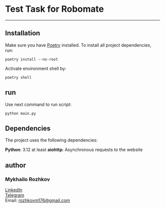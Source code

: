 # **Test Task for Robomate**

---

## **Installation**

Make sure you have [Poetry](https://python-poetry.org/) installed. To install all project dependencies, run:

```shell
poetry install --no-root
```

Activate environment shell by:

```shell
poetry shell
```

## run

Use next command to run script:

```shell
python main.py
```

## Dependencies

The project uses the following dependencies:

**Python**: 3.12 at least
**aiohttp**: Asynchronous requests to the website  

## author

### Mykhailo Rozhkov

[LinkedIn](https://github.com/DaTrEvTeR)  
[Telegram](https://t.me/datrevter)  
Email: rozhkovm176@gmail.com
